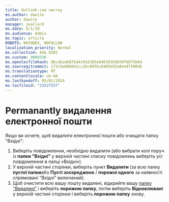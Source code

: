 ```yaml
---
title: Outlook.com чистку
ms.author: daeite
author: daeite
manager: joallard
ms.date: 5/1/19
ms.audience: Admin
ms.topic: article
ROBOTS: NOINDEX, NOFOLLOW
localization_priority: Normal
ms.collection: Adm_O365
ms.custom: 9000336
ms.openlocfilehash: 06caba4b87bd4c016305e840381b9859f68f5b64
ms.sourcegitcommit: 1f3c9a60b041cc26c09fbc6485b92a8e44f500d6
ms.translationtype: MT
ms.contentlocale: uk-UA
ms.lasthandoff: 05/01/2019
ms.locfileid: "33527537"
---
```

# <a name="permanantly-delete-email"></a>Permanantly видалення електронної пошти

Якщо ви хочете, щоб видалити електронної пошти або очищати папку "Вхідні":

1. Виберіть повідомлення, необхідно видалити (або вибрати колі поруч із **папки "Вхідні"** у верхній частині списку повідомлень виберіть усі повідомлення в папці «Вхідні»).
1. У верхній частині сторінки, виберіть пункт **Видалити** (за всю папку **пустої папки**або **Пусті зосереджено** / **порожні одного** за наявності спрямовані "Вхідні" включений).
1. Щоб очистити всю вашу пошту видалені, відкрийте вашу [папку "Видалені"](https://outlook.live.com/mail/deleteditems) і виберіть **порожню папку**, потім виберіть **Відновлювані** у верхній частині сторінки і виберіть **порожню папку** знову.